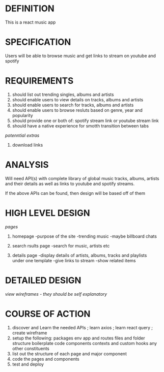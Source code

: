 # DEFINITION

This is a react music app

# SPECIFICATION

Users will be able to browse music and get links to stream on youtube and spotify

# REQUIREMENTS

1. should list out trending singles, albums and artists
2. should enable users to view details on tracks, albums and artists
3. should enable users to search for tracks, albums and artists
4. should enable users to browse resluts based on genre, year and popularity
5. should provide one or both of: spotify stream link or youtube stream link
6. should have a native experience for smotth transition between tabs

_potenntial extras_

1. download links

# ANALYSIS

Will need API(s) with complete library of global music tracks,
albums, artists and their details as well as links to youtube and spotify streams.

If the above APIs can be found, then design will be based off of them

# HIGH LEVEL DESIGN

_pages_

1. homepage
   -purpose of the site
   -trending music
   -maybe billboard chats

2. search rsults page
   -search for music, artists etc

3. details page
   -display details of artists, albums, tracks and playlists under one template
   -give links to stream
   -show related items

# DETAILED DESIGN

_view wireframes - they should be self explanatory_

# COURSE OF ACTION

1. discover and Learn the needed APIs ; learn axios ; learn react query ; create wireframe
2. setup the following:
   packages
   env
   app and routes
   files and folder structure
   boilerplate code
   components
   contexts and custom hooks
   any other constituents
3. list out the structure of each page and major component
4. code the pages and components
5. test and deploy
